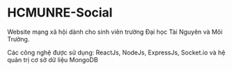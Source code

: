 # HCMUNRE-Social
Website mạng xã hội dành cho sinh viên trường Đại học Tài Nguyên và Môi Trường.

Các công nghệ được sử dụng: ReactJs, NodeJs, ExpressJs, Socket.io và hệ quản trị cơ sở dữ liệu MongoDB
